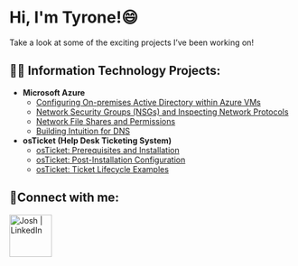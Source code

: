 <h1>Hi, I'm Tyrone!😄</a></h1>

<p>Take a look at some of the exciting projects I’ve been working on!</p>

<h2>👨‍💻 Information Technology Projects:</h2>

- <b>Microsoft Azure</b>
  - [Configuring On-premises Active Directory within Azure VMs](https://github.com/tynunez/configure-ad)
  - [Network Security Groups (NSGs) and Inspecting Network Protocols](https://github.com/tynunez/azure-network-protocols)
  - [Network File Shares and Permissions](https://github.com/tynunez/network-file-shares-and-permissions)
  - [Building Intuition for DNS](https://github.com/tynunez/building-intuition-for-dns)
- <b>osTicket (Help Desk Ticketing System)</b>
  - [osTicket: Prerequisites and Installation](https://github.com/tynunez/osticket-prereqs)
  - [osTicket: Post-Installation Configuration](https://github.com/tynunez/post-install-config)
  - [osTicket: Ticket Lifecycle Examples](https://github.com/tynunez/ticket-lifecycle)

<h2>🤳Connect with me:</h2>

[<img align="left" alt="Josh | LinkedIn" width="75px" src="https://i.imgur.com/8j8food.png" />][linkedin]

[linkedin]: https://linkedin.com/in/tyronenunez


